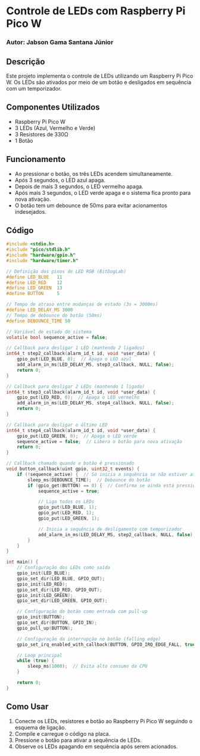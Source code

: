 # Controle de LEDs com Raspberry Pi Pico W

### Autor: Jabson Gama Santana Júnior

## Descrição
Este projeto implementa o controle de LEDs utilizando um Raspberry Pi Pico W. Os LEDs são ativados por meio de um botão e desligados em sequência com um temporizador.

## Componentes Utilizados
- Raspberry Pi Pico W
- 3 LEDs (Azul, Vermelho e Verde)
- 3 Resistores de 330Ω
- 1 Botão

## Funcionamento
- Ao pressionar o botão, os três LEDs acendem simultaneamente.
- Após 3 segundos, o LED azul apaga.
- Depois de mais 3 segundos, o LED vermelho apaga.
- Após mais 3 segundos, o LED verde apaga e o sistema fica pronto para nova ativação.
- O botão tem um debounce de 50ms para evitar acionamentos indesejados.

## Código
```c
#include <stdio.h>
#include "pico/stdlib.h"
#include "hardware/gpio.h"
#include "hardware/timer.h"

// Definição dos pinos do LED RGB (BitDogLab)
#define LED_BLUE   11
#define LED_RED    12
#define LED_GREEN  13
#define BUTTON     5

// Tempo de atraso entre mudanças de estado (3s = 3000ms)
#define LED_DELAY_MS 3000
// Tempo de debounce do botão (50ms)
#define DEBOUNCE_TIME 50

// Variável de estado do sistema
volatile bool sequence_active = false;

// Callback para desligar 1 LED (mantendo 2 ligados)
int64_t step2_callback(alarm_id_t id, void *user_data) {
    gpio_put(LED_BLUE, 0);  // Apaga o LED azul
    add_alarm_in_ms(LED_DELAY_MS, step3_callback, NULL, false);
    return 0;
}

// Callback para desligar 2 LEDs (mantendo 1 ligado)
int64_t step3_callback(alarm_id_t id, void *user_data) {
    gpio_put(LED_RED, 0);  // Apaga o LED vermelho
    add_alarm_in_ms(LED_DELAY_MS, step4_callback, NULL, false);
    return 0;
}

// Callback para desligar o último LED
int64_t step4_callback(alarm_id_t id, void *user_data) {
    gpio_put(LED_GREEN, 0);  // Apaga o LED verde
    sequence_active = false;  // Libera o botão para nova ativação
    return 0;
}

// Callback chamado quando o botão é pressionado
void button_callback(uint gpio, uint32_t events) {
    if (!sequence_active) {  // Só inicia a sequência se não estiver ativa
        sleep_ms(DEBOUNCE_TIME);  // Debounce do botão
        if (gpio_get(BUTTON) == 0) {  // Confirma se ainda está pressionado
            sequence_active = true;

            // Liga todos os LEDs
            gpio_put(LED_BLUE, 1);
            gpio_put(LED_RED, 1);
            gpio_put(LED_GREEN, 1);

            // Inicia a sequência de desligamento com temporizador
            add_alarm_in_ms(LED_DELAY_MS, step2_callback, NULL, false);
        }
    }
}

int main() {
    // Configuração dos LEDs como saída
    gpio_init(LED_BLUE);
    gpio_set_dir(LED_BLUE, GPIO_OUT);
    gpio_init(LED_RED);
    gpio_set_dir(LED_RED, GPIO_OUT);
    gpio_init(LED_GREEN);
    gpio_set_dir(LED_GREEN, GPIO_OUT);

    // Configuração do botão como entrada com pull-up
    gpio_init(BUTTON);
    gpio_set_dir(BUTTON, GPIO_IN);
    gpio_pull_up(BUTTON);

    // Configuração da interrupção no botão (falling edge)
    gpio_set_irq_enabled_with_callback(BUTTON, GPIO_IRQ_EDGE_FALL, true, &button_callback);

    // Loop principal
    while (true) {
        sleep_ms(1000);  // Evita alto consumo da CPU
    }

    return 0;
}
```

## Como Usar
1. Conecte os LEDs, resistores e botão ao Raspberry Pi Pico W seguindo o esquema de ligação.
2. Compile e carregue o código na placa.
3. Pressione o botão para ativar a sequência de LEDs.
4. Observe os LEDs apagando em sequência após serem acionados.

